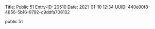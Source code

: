 Title: Public 51
Entry-ID: 20510
Date: 2021-01-10 12:34
UUID: 440e00f8-4856-5b16-9792-c9ddfa708102

public 51
